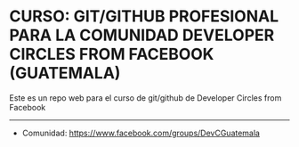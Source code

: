 # CURSO: GIT/GITHUB PROFESIONAL PARA LA COMUNIDAD DEVELOPER CIRCLES FROM FACEBOOK (GUATEMALA)
Este es un repo web para el curso de git/github de Developer Circles from Facebook

------------
- Comunidad: https://www.facebook.com/groups/DevCGuatemala
